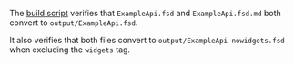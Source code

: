 The [build script](../tools/Build/Build.cs) verifies that `ExampleApi.fsd` and `ExampleApi.fsd.md` both convert to `output/ExampleApi.fsd`.

It also verifies that both files convert to `output/ExampleApi-nowidgets.fsd` when excluding the `widgets` tag.
